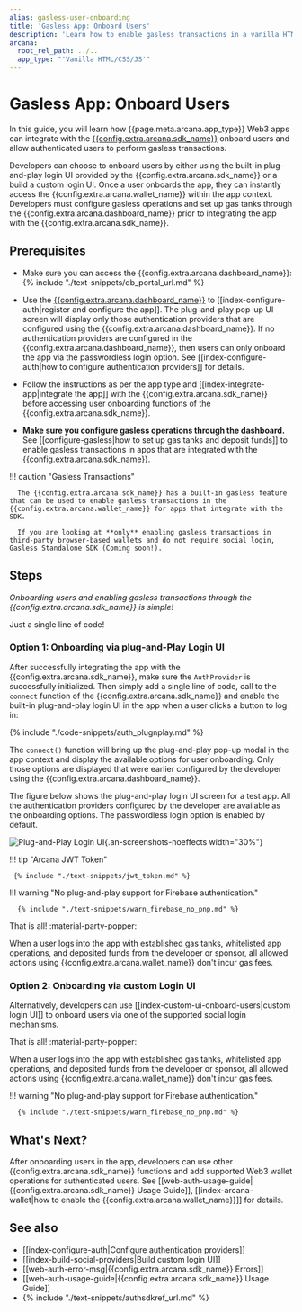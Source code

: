 ```yaml
---
alias: gasless-user-onboarding
title: 'Gasless App: Onboard Users'
description: 'Learn how to enable gasless transactions in a vanilla HTML/CSS/JS app that integrates with the Arcana Auth SDK and uses plug-and-play feature to onboard users.'
arcana:
  root_rel_path: ../..
  app_type: "'Vanilla HTML/CSS/JS'"
---
```


# Gasless App: Onboard Users

In this guide, you will learn how {{page.meta.arcana.app_type}} Web3 apps can integrate with the [{{config.extra.arcana.sdk_name}}]({{page.meta.arcana.root_rel_path}}/concepts/authsdk.md) onboard users and allow authenticated users to perform gasless transactions.

Developers can choose to onboard users by either using the built-in plug-and-play login UI provided by the {{config.extra.arcana.sdk_name}} or a build a custom login UI. Once a user onboards the app, they can instantly access the {{config.extra.arcana.wallet_name}} within the app context. Developers must configure gasless operations and set up gas tanks through the {{config.extra.arcana.dashboard_name}} prior to integrating the app with the {{config.extra.arcana.sdk_name}}.

## Prerequisites

* Make sure you can access the {{config.extra.arcana.dashboard_name}}: {% include "./text-snippets/db_portal_url.md" %}

* Use the [{{config.extra.arcana.dashboard_name}}]({{page.meta.arcana.root_rel_path}}/concepts/dashboard.md) to [[index-configure-auth|register and configure the app]]. The plug-and-play pop-up UI screen will display only those authentication providers that are configured using the {{config.extra.arcana.dashboard_name}}.  If no authentication providers are configured in the {{config.extra.arcana.dashboard_name}}, then users can only onboard the app via the passwordless login option. See [[index-configure-auth|how to configure authentication providers]] for details.
  
* Follow the instructions as per the app type and [[index-integrate-app|integrate the app]] with the {{config.extra.arcana.sdk_name}} before accessing user onboarding functions of the {{config.extra.arcana.sdk_name}}.

* **Make sure you configure gasless operations through the dashboard.** See [[configure-gasless|how to set up gas tanks and deposit funds]] to enable gasless transactions in apps that are integrated with the {{config.extra.arcana.sdk_name}}.

!!! caution "Gasless Transactions"

      The {{config.extra.arcana.sdk_name}} has a built-in gasless feature that can be used to enable gasless transactions in the {{config.extra.arcana.wallet_name}} for apps that integrate with the SDK.

      If you are looking at **only** enabling gasless transactions in third-party browser-based wallets and do not require social login, Gasless Standalone SDK (Coming soon!).

## Steps

*Onboarding users and enabling gasless transactions through the {{config.extra.arcana.sdk_name}} is simple!*

Just a single line of code!

### Option 1: Onboarding via plug-and-Play Login UI

After successfully integrating the app with the {{config.extra.arcana.sdk_name}}, make sure the `AuthProvider` is successfully initialized. Then simply add a single line of code, call to the `connect` function of the {{config.extra.arcana.sdk_name}} and enable the built-in plug-and-play login UI in the app when a user clicks a button to log in:

{% include "./code-snippets/auth_plugnplay.md" %}

The `connect()` function will bring up the plug-and-play pop-up modal in the app context and display the available options for user onboarding. Only those options are displayed that were earlier configured by the developer using the {{config.extra.arcana.dashboard_name}}.

The figure below shows the plug-and-play login UI screen for a test app. All the authentication providers configured by the developer are available as the onboarding options. The passwordless login option is enabled by default.

![Plug-and-Play Login UI](/img/an_plug_n_play_auth.png){.an-screenshots-noeffects width="30%"}

!!! tip "Arcana JWT Token"

     {% include "./text-snippets/jwt_token.md" %}

!!! warning "No plug-and-play support for Firebase authentication."

      {% include "./text-snippets/warn_firebase_no_pnp.md" %}

That is all! :material-party-popper:

When a user logs into the app with established gas tanks, whitelisted app operations, and deposited funds from the developer or sponsor, all allowed actions using {{config.extra.arcana.wallet_name}} don't incur gas fees.

### Option 2: Onboarding via custom Login UI

Alternatively, developers can use [[index-custom-ui-onboard-users|custom login UI]] to onboard users via one of the supported social login mechanisms.

That is all! :material-party-popper:

When a user logs into the app with established gas tanks, whitelisted app operations, and deposited funds from the developer or sponsor, all allowed actions using {{config.extra.arcana.wallet_name}} don't incur gas fees.

!!! warning "No plug-and-play support for Firebase authentication."

      {% include "./text-snippets/warn_firebase_no_pnp.md" %}

## What's Next?

After onboarding users in the app, developers can use other {{config.extra.arcana.sdk_name}} functions and add supported Web3 wallet operations for authenticated users. See [[web-auth-usage-guide|{{config.extra.arcana.sdk_name}} Usage Guide]], [[index-arcana-wallet|how to enable the {{config.extra.arcana.wallet_name}}]] for details.

## See also

* [[index-configure-auth|Configure authentication providers]]
* [[index-build-social-providers|Build custom login UI]]
* [[web-auth-error-msg|{{config.extra.arcana.sdk_name}} Errors]]
* [[web-auth-usage-guide|{{config.extra.arcana.sdk_name}} Usage Guide]]
* {% include "./text-snippets/authsdkref_url.md" %}